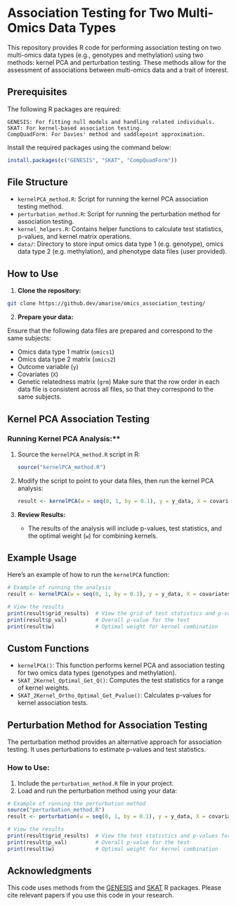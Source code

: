 # Association Testing for Two Multi-Omics Data Types

This repository provides R code for performing association testing on two multi-omics data types (e.g., genotypes and methylation) using two methods: kernel PCA and perturbation testing. These methods allow for the assessment of associations between multi-omics data and a trait of interest.

## Prerequisites

The following R packages are required:

    GENESIS: For fitting null models and handling related individuals.
    SKAT: For kernel-based association testing.
    CompQuadForm: For Davies' method and saddlepoint approximation.

Install the required packages using the command below:

``` r
install.packages(c("GENESIS", "SKAT", "CompQuadForm"))
```

## File Structure

- `kernelPCA_method.R`:  Script for running the kernel PCA association testing method.
- `perturbation_method.R`: Script for running the perturbation method for association testing.
- `kernel_helpers.R`: Contains helper functions to calculate test statistics, p-values, and kernel matrix operations.
- `data/`: Directory to store input omics data type 1 (e.g. genotype), omics data type 2 (e.g. methylation), and phenotype data files (user provided).

## How to Use

1. **Clone the repository:**

``` bash
git clone https://github.dev/amarise/omics_association_testing/
```

2. **Prepare your data:**

Ensure that the following data files are prepared and correspond to the same subjects:
- Omics data type 1 matrix (`omics1`)
- Omics data type 2 matrix (`omics2`)
- Outcome variable (`y`)
- Covariates (`X`)
- Genetic relatedness matrix (`grm`)
Make sure that the row order in each data file is consistent across all files, so that they correspond to the same subjects.

## Kernel PCA Association Testing

### Running Kernel PCA Analysis:**

1. Source the `kernelPCA_method.R` script in R:

    ``` r
    source("kernelPCA_method.R")
    ```

2. Modify the script to point to your data files, then run the kernel PCA analysis:

    ``` r
    result <- kernelPCA(w = seq(0, 1, by = 0.1), y = y_data, X = covariates, G = genotype_data, M = methylation_data, grm = relatedness_matrix)
    ```

4. **Review Results:**
    
    - The results of the analysis will include p-values, test statistics, and the optimal weight (`w`) for combining kernels.

## Example Usage

Here’s an example of how to run the `kernelPCA` function:

``` r
# Example of running the analysis
result <- kernelPCA(w = seq(0, 1, by = 0.1), y = y_data, X = covariates, G = genotype_data, M = methylation_data, grm = relatedness_matrix)

# View the results
print(result$grid_results)  # View the grid of test statistics and p-values
print(result$p_val)         # Overall p-value for the test
print(result$w)             # Optimal weight for kernel combination
```

## Custom Functions

- `kernelPCA()`: This function performs kernel PCA and association testing for two omics data types (genotypes and methylation).
- `SKAT_2Kernel_Optimal_Get_Q()`: Computes the test statistics for a range of kernel weights.
- `SKAT_2Kernel_Ortho_Optimal_Get_Pvalue()`: Calculates p-values for kernel association tests.

## Perturbation Method for Association Testing

The perturbation method provides an alternative approach for association testing. It uses perturbations to estimate p-values and test statistics.

### How to Use:

1. Include the `perturbation_method.R` file in your project.
2. Load and run the perturbation method using your data:

```r
# Example of running the perturbation method
source("perturbation_method.R")
result <- perturbation(w = seq(0, 1, by = 0.1), y = y_data, X = covariates, G = genotype_data, M = methylation_data, grm = relatedness_matrix)

# View the results
print(result$grid_results)  # View the test statistics and p-values for different weights
print(result$p_val)         # Overall p-value for the test
print(result$w)             # Optimal weight for kernel combination
```

## Acknowledgments

This code uses methods from the [GENESIS](https://www.bioconductor.org/packages/release/bioc/html/GENESIS.html) and [SKAT](https://cran.r-project.org/web/packages/SKAT/index.html) R packages. Please cite relevant papers if you use this code in your research. ​
​